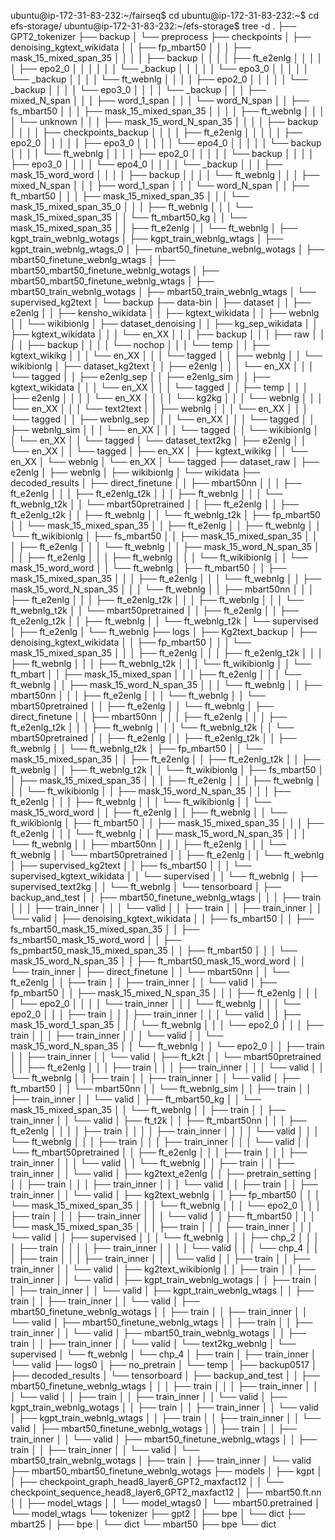 ubuntu@ip-172-31-83-232:~/fairseq$ cd
ubuntu@ip-172-31-83-232:~$ cd efs-storage/
ubuntu@ip-172-31-83-232:~/efs-storage$ tree -d
.
├── GPT2_tokenizer
├── backup
│   └── preprocess
├── checkpoints
│   ├── denoising_kgtext_wikidata
│   │   ├── fp_mbart50
│   │   │   ├── mask_15_mixed_span_35
│   │   │   │   ├── backup
│   │   │   │   ├── ft_e2enlg
│   │   │   │   │   ├── epo2_0
│   │   │   │   │   │   └── _backup
│   │   │   │   │   └── epo3_0
│   │   │   │   │       └── _backup
│   │   │   │   └── ft_webnlg
│   │   │   │       ├── epo2_0
│   │   │   │       │   └── _backup
│   │   │   │       └── epo3_0
│   │   │   │           └── _backup
│   │   │   ├── mixed_N_span
│   │   │   ├── word_1_span
│   │   │   └── word_N_span
│   │   ├── fs_mbart50
│   │   │   ├── mask_15_mixed_span_35
│   │   │   │   ├── ft_webnlg
│   │   │   │   └── unknown
│   │   │   ├── mask_15_word_N_span_35
│   │   │   │   ├── backup
│   │   │   │   ├── checkpoints_backup
│   │   │   │   ├── ft_e2enlg
│   │   │   │   │   ├── epo2_0
│   │   │   │   │   ├── epo3_0
│   │   │   │   │   └── epo4_0
│   │   │   │   │       └── backup
│   │   │   │   └── ft_webnlg
│   │   │   │       ├── epo2_0
│   │   │   │       │   └── backup
│   │   │   │       ├── epo3_0
│   │   │   │       └── epo4_0
│   │   │   │           └── _backup
│   │   │   ├── mask_15_word_word
│   │   │   │   ├── backup
│   │   │   │   └── ft_webnlg
│   │   │   ├── mixed_N_span
│   │   │   ├── word_1_span
│   │   │   └── word_N_span
│   │   ├── ft_mbart50
│   │   │   ├── mask_15_mixed_span_35
│   │   │   └── mask_15_mixed_span_35_0
│   │   │       ├── ft_webnlg
│   │   │       └── mask_15_mixed_span_35
│   │   └── ft_mbart50_kg
│   │       └── mask_15_mixed_span_35
│   │           ├── ft_e2enlg
│   │           └── ft_webnlg
│   ├── kgpt_train_webnlg_wotags
│   ├── kgpt_train_webnlg_wtags
│   ├── kgpt_train_webnlg_wtags_0
│   ├── mbart50_finetune_webnlg_wotags
│   ├── mbart50_finetune_webnlg_wtags
│   ├── mbart50_mbart50_finetune_webnlg_wotags
│   ├── mbart50_mbart50_finetune_webnlg_wtags
│   ├── mbart50_train_webnlg_wotags
│   ├── mbart50_train_webnlg_wtags
│   └── supervised_kg2text
│       └── backup
├── data-bin
│   ├── dataset
│   │   ├── e2enlg
│   │   ├── kensho_wikidata
│   │   ├── kgtext_wikidata
│   │   ├── webnlg
│   │   └── wikibionlg
│   ├── dataset_denoising
│   │   ├── kg_sep_wikidata
│   │   ├── kgtext_wikidata
│   │   │   └── en_XX
│   │   │       ├── backup
│   │   │       ├── raw
│   │   │       │   ├── backup
│   │   │       │   └── nochop
│   │   │       └── temp
│   │   ├── kgtext_wikikg
│   │   │   └── en_XX
│   │   │       └── tagged
│   │   ├── webnlg
│   │   └── wikibionlg
│   ├── dataset_kg2text
│   │   ├── e2enlg
│   │   │   └── en_XX
│   │   │       └── tagged
│   │   ├── e2enlg_sep
│   │   ├── e2enlg_sim
│   │   ├── kgtext_wikidata
│   │   │   └── en_XX
│   │   │       └── tagged
│   │   ├── temp
│   │   │   ├── e2enlg
│   │   │   │   └── en_XX
│   │   │   │       └── kg2kg
│   │   │   └── webnlg
│   │   │       └── en_XX
│   │   │           └── text2text
│   │   ├── webnlg
│   │   │   └── en_XX
│   │   │       └── tagged
│   │   ├── webnlg_sep
│   │   │   └── en_XX
│   │   │       └── tagged
│   │   ├── webnlg_sim
│   │   │   └── en_XX
│   │   │       └── tagged
│   │   └── wikibionlg
│   │       └── en_XX
│   │           └── tagged
│   └── dataset_text2kg
│       ├── e2enlg
│       │   └── en_XX
│       │       └── tagged
│       ├── en_XX
│       ├── kgtext_wikikg
│       │   └── en_XX
│       └── webnlg
│           └── en_XX
│               └── tagged
├── dataset_raw
│   ├── e2enlg
│   ├── webnlg
│   ├── wikibionlg
│   └── wikidata
├── decoded_results
│   ├── direct_finetune
│   │   ├── mbart50nn
│   │   │   ├── ft_e2enlg
│   │   │   ├── ft_e2enlg_t2k
│   │   │   ├── ft_webnlg
│   │   │   └── ft_webnlg_t2k
│   │   └── mbart50pretrained
│   │       ├── ft_e2enlg
│   │       ├── ft_e2enlg_t2k
│   │       ├── ft_webnlg
│   │       └── ft_webnlg_t2k
│   ├── fp_mbart50
│   │   └── mask_15_mixed_span_35
│   │       ├── ft_e2enlg
│   │       ├── ft_webnlg
│   │       └── ft_wikibionlg
│   ├── fs_mbart50
│   │   ├── mask_15_mixed_span_35
│   │   │   ├── ft_e2enlg
│   │   │   └── ft_webnlg
│   │   ├── mask_15_word_N_span_35
│   │   │   ├── ft_e2enlg
│   │   │   ├── ft_webnlg
│   │   │   └── ft_wikibionlg
│   │   └── mask_15_word_word
│   │       └── ft_webnlg
│   ├── ft_mbart50
│   │   ├── mask_15_mixed_span_35
│   │   │   ├── ft_e2enlg
│   │   │   └── ft_webnlg
│   │   ├── mask_15_word_N_span_35
│   │   │   └── ft_webnlg
│   │   ├── mbart50nn
│   │   │   ├── ft_e2enlg
│   │   │   ├── ft_e2enlg_t2k
│   │   │   ├── ft_webnlg
│   │   │   └── ft_webnlg_t2k
│   │   └── mbart50pretrained
│   │       ├── ft_e2enlg
│   │       ├── ft_e2enlg_t2k
│   │       ├── ft_webnlg
│   │       └── ft_webnlg_t2k
│   └── supervised
│       ├── ft_e2enlg
│       └── ft_webnlg
├── logs
│   ├── Kg2text_backup
│   ├── denoising_kgtext_wikidata
│   │   ├── fp_mbart50
│   │   │   └── mask_15_mixed_span_35
│   │   │       ├── ft_e2enlg
│   │   │       ├── ft_e2enlg_t2k
│   │   │       ├── ft_webnlg
│   │   │       ├── ft_webnlg_t2k
│   │   │       └── ft_wikibionlg
│   │   └── ft_mbart
│   │       ├── mask_15_mixed_span
│   │       │   ├── ft_e2enlg
│   │       │   └── ft_webnlg
│   │       ├── mask_15_word_N_span_35
│   │       │   └── ft_webnlg
│   │       ├── mbart50nn
│   │       │   ├── ft_e2enlg
│   │       │   └── ft_webnlg
│   │       └── mbart50pretrained
│   │           ├── ft_e2enlg
│   │           └── ft_webnlg
│   ├── direct_finetune
│   │   ├── mbart50nn
│   │   │   ├── ft_e2enlg
│   │   │   ├── ft_e2enlg_t2k
│   │   │   ├── ft_webnlg
│   │   │   └── ft_webnlg_t2k
│   │   └── mbart50pretrained
│   │       ├── ft_e2enlg
│   │       ├── ft_e2enlg_t2k
│   │       ├── ft_webnlg
│   │       └── ft_webnlg_t2k
│   ├── fp_mbart50
│   │   └── mask_15_mixed_span_35
│   │       ├── ft_e2enlg
│   │       ├── ft_e2enlg_t2k
│   │       ├── ft_webnlg
│   │       ├── ft_webnlg_t2k
│   │       └── ft_wikibionlg
│   ├── fs_mbart50
│   │   ├── mask_15_mixed_span_35
│   │   │   ├── ft_e2enlg
│   │   │   ├── ft_webnlg
│   │   │   └── ft_wikibionlg
│   │   ├── mask_15_word_N_span_35
│   │   │   ├── ft_e2enlg
│   │   │   ├── ft_webnlg
│   │   │   └── ft_wikibionlg
│   │   └── mask_15_word_word
│   │       ├── ft_e2enlg
│   │       ├── ft_webnlg
│   │       └── ft_wikibionlg
│   ├── ft_mbart50
│   │   ├── mask_15_mixed_span_35
│   │   │   ├── ft_e2enlg
│   │   │   └── ft_webnlg
│   │   ├── mask_15_word_N_span_35
│   │   │   └── ft_webnlg
│   │   ├── mbart50nn
│   │   │   ├── ft_e2enlg
│   │   │   └── ft_webnlg
│   │   └── mbart50pretrained
│   │       ├── ft_e2enlg
│   │       └── ft_webnlg
│   ├── supervised_kg2text
│   │   ├── fs_mbart50
│   │   │   └── supervised_kgtext_wikidata
│   │   └── supervised
│   │       └── ft_webnlg
│   ├── supervised_text2kg
│   │   └── ft_webnlg
│   └── tensorboard
│       ├── backup_and_test
│       │   ├── mbart50_finetune_webnlg_wtags
│       │   │   ├── train
│       │   │   ├── train_inner
│       │   │   └── valid
│       │   ├── train
│       │   ├── train_inner
│       │   └── valid
│       ├── denoising_kgtext_wikidata
│       │   ├── fs_mbart50
│       │   ├── fs_mbart50_mask_15_mixed_span_35
│       │   ├── fs_mbart50_mask_15_word_word
│       │   ├── fs_pmbart50_mask_15_mixed_span_35
│       │   ├── ft_mbart50
│       │   │   └── mask_15_word_N_span_35
│       │   ├── ft_mbart50_mask_15_word_word
│       │   └── train_inner
│       ├── direct_finetune
│       │   └── mbart50nn
│       │       └── ft_e2enlg
│       │           ├── train
│       │           ├── train_inner
│       │           └── valid
│       ├── fp_mbart50
│       │   ├── mask_15_mixed_N_span_35
│       │   │   ├── ft_e2enlg
│       │   │   │   └── epo2_0
│       │   │   │       └── train_inner
│       │   │   └── ft_webnlg
│       │   │       └── epo2_0
│       │   │           ├── train
│       │   │           ├── train_inner
│       │   │           └── valid
│       │   ├── mask_15_word_1_span_35
│       │   │   └── ft_webnlg
│       │   │       └── epo2_0
│       │   │           ├── train
│       │   │           ├── train_inner
│       │   │           └── valid
│       │   └── mask_15_word_N_span_35
│       │       └── ft_webnlg
│       │           └── epo2_0
│       │               ├── train
│       │               ├── train_inner
│       │               └── valid
│       ├── ft_k2t
│       │   └── mbart50pretrained
│       │       ├── ft_e2enlg
│       │       │   ├── train
│       │       │   ├── train_inner
│       │       │   └── valid
│       │       └── ft_webnlg
│       │           ├── train
│       │           ├── train_inner
│       │           └── valid
│       ├── ft_mbart50
│       │   └── mbart50nn
│       │       └── ft_webnlg_sim
│       │           ├── train
│       │           ├── train_inner
│       │           └── valid
│       ├── ft_mbart50_kg
│       │   └── mask_15_mixed_span_35
│       │       └── ft_webnlg
│       │           ├── train
│       │           ├── train_inner
│       │           └── valid
│       ├── ft_t2k
│       │   ├── ft_mbart50nn
│       │   │   ├── ft_e2enlg
│       │   │   │   ├── train
│       │   │   │   ├── train_inner
│       │   │   │   └── valid
│       │   │   └── ft_webnlg
│       │   │       ├── train
│       │   │       ├── train_inner
│       │   │       └── valid
│       │   └── ft_mbart50pretrained
│       │       ├── ft_e2enlg
│       │       │   ├── train
│       │       │   ├── train_inner
│       │       │   └── valid
│       │       └── ft_webnlg
│       │           ├── train
│       │           ├── train_inner
│       │           └── valid
│       ├── kg2text_e2enlg
│       │   ├── pretrain_setting
│       │   │   ├── train
│       │   │   ├── train_inner
│       │   │   └── valid
│       │   ├── train
│       │   ├── train_inner
│       │   └── valid
│       ├── kg2text_webnlg
│       │   ├── fp_mbart50
│       │   │   └── mask_15_mixed_span_35
│       │   │       └── ft_webnlg
│       │   │           └── epo2_0
│       │   │               ├── train
│       │   │               ├── train_inner
│       │   │               └── valid
│       │   ├── ft_mbart50
│       │   │   └── mask_15_mixed_span_35
│       │   │       ├── train
│       │   │       ├── train_inner
│       │   │       └── valid
│       │   ├── supervised
│       │   │   └── ft_webnlg
│       │   │       ├── chp_2
│       │   │       │   ├── train
│       │   │       │   ├── train_inner
│       │   │       │   └── valid
│       │   │       └── chp_4
│       │   │           ├── train
│       │   │           ├── train_inner
│       │   │           └── valid
│       │   ├── train
│       │   ├── train_inner
│       │   └── valid
│       ├── kg2text_wikibionlg
│       │   ├── train
│       │   ├── train_inner
│       │   └── valid
│       ├── kgpt_train_webnlg_wotags
│       │   ├── train
│       │   ├── train_inner
│       │   └── valid
│       ├── kgpt_train_webnlg_wtags
│       │   ├── train
│       │   ├── train_inner
│       │   └── valid
│       ├── mbart50_finetune_webnlg_wotags
│       │   ├── train
│       │   ├── train_inner
│       │   └── valid
│       ├── mbart50_finetune_webnlg_wtags
│       │   ├── train
│       │   ├── train_inner
│       │   └── valid
│       ├── mbart50_train_webnlg_wotags
│       │   ├── train
│       │   ├── train_inner
│       │   └── valid
│       └── text2kg_webnlg
│           └── supervised
│               └── ft_webnlg
│                   └── chp_4
│                       ├── train
│                       ├── train_inner
│                       └── valid
├── logs0
│   ├── no_pretrain
│   └── temp
│       ├── backup0517
│       ├── decoded_results
│       └── tensorboard
│           ├── backup_and_test
│           │   ├── mbart50_finetune_webnlg_wtags
│           │   │   ├── train
│           │   │   ├── train_inner
│           │   │   └── valid
│           │   ├── train
│           │   ├── train_inner
│           │   └── valid
│           ├── kgpt_train_webnlg_wotags
│           │   ├── train
│           │   ├── train_inner
│           │   └── valid
│           ├── kgpt_train_webnlg_wtags
│           │   ├── train
│           │   ├── train_inner
│           │   └── valid
│           ├── mbart50_finetune_webnlg_wotags
│           │   ├── train
│           │   ├── train_inner
│           │   └── valid
│           ├── mbart50_finetune_webnlg_wtags
│           │   ├── train
│           │   ├── train_inner
│           │   └── valid
│           └── mbart50_train_webnlg_wotags
│               ├── train
│               ├── train_inner
│               └── valid
├── mbart50_mbart50_finetune_webnlg_wotags
├── models
│   ├── kgpt
│   │   ├── checkpoint_graph_head8_layer6_GPT2_maxfact12
│   │   └── checkpoint_sequence_head8_layer6_GPT2_maxfact12
│   ├── mbart50.ft.nn
│   │   ├── model_wtags
│   │   └── model_wtags0
│   └── mbart50.pretrained
│       └── model_wtags
└── tokenizer
    ├── gpt2
    │   ├── bpe
    │   └── dict
    ├── mbart25
    │   ├── bpe
    │   └── dict
    └── mbart50
        ├── bpe
        └── dict